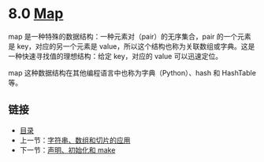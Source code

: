 # 8.0 [Map](https://github.com/Unknwon/the-way-to-go_ZH_CN/blob/master/eBook/08.0.md)

map 是一种特殊的数据结构：一种元素对（pair）的无序集合，pair 的一个元素是 key，对应的另一个元素是 value，所以这个结构也称为关联数组或字典。这是一种快速寻找值的理想结构：给定 key，对应的 value 可以迅速定位。

map 这种数据结构在其他编程语言中也称为字典（Python）、hash 和 HashTable 等。

## 链接

- [目录](directory.md)
- 上一节：[字符串、数组和切片的应用](07.6.md)
- 下一节：[声明、初始化和 make](08.1.md)
